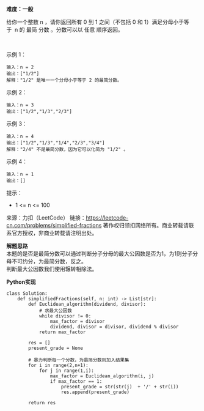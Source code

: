 **难度：一般**  

给你一个整数 n ，请你返回所有 0 到 1 之间（不包括 0 和 1）满足分母小于等于  n 的 最简 分数 。分数可以以 任意 顺序返回。

 

示例 1：
```
输入：n = 2
输出：["1/2"]
解释："1/2" 是唯一一个分母小于等于 2 的最简分数。
```
示例 2：
```
输入：n = 3
输出：["1/2","1/3","2/3"]
```
示例 3：
```
输入：n = 4
输出：["1/2","1/3","1/4","2/3","3/4"]
解释："2/4" 不是最简分数，因为它可以化简为 "1/2" 。
```
示例 4：
```
输入：n = 1
输出：[]
```

提示：

- 1 <= n <= 100

来源：力扣（LeetCode）
链接：https://leetcode-cn.com/problems/simplified-fractions
著作权归领扣网络所有。商业转载请联系官方授权，非商业转载请注明出处。  

**解题思路**  
本题的是否是最简分数可以通过判断分子分母的最大公因数是否为1，为1则分子分母不可约分，为最简分数，反之。  
判断最大公因数我们使用辗转相除法。  

**Python实现**  
```
class Solution:
    def simplifiedFractions(self, n: int) -> List[str]:
        def Euclidean_algorithm(dividend, divisor):
            # 求最大公因数
            while divisor != 0:
                max_factor = divisor
                dividend, divisor = divisor, dividend % divisor
            return max_factor
        
        res = []
        present_grade = None

        # 暴力判断每一个分数，为最简分数则加入结果集
        for i in range(2,n+1):
            for j in range(1,i):
                max_factor = Euclidean_algorithm(i, j)
                if max_factor == 1:
                    present_grade = str(str(j)  + '/' + str(i))
                    res.append(present_grade)
        
        return res
```
